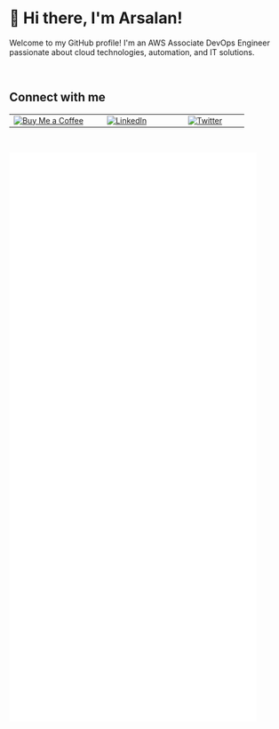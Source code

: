 # 👋 Hi there, I'm Arsalan!

Welcome to my GitHub profile! I'm an AWS Associate DevOps Engineer passionate about cloud technologies, automation, and IT solutions.

<br>

## Connect with me

<table style="width:100%; table-layout:fixed; text-align:center;"> <tr> <td style="width:33%;"> <a href="https://www.buymeacoffee.com/arsalan-dev"> <img src="https://img.shields.io/badge/Support%20Me-Buy%20Me%20a%20Coffee-orange?style=for-the-badge" alt="Buy Me a Coffee" /> </a> </td> <td style="width:33%;"> <a href="https://uk.linkedin.com/in/arsalan-arref"> <img src="https://img.shields.io/badge/LinkedIn-Connect-blue?style=for-the-badge&logo=linkedin" alt="LinkedIn" /> </a> </td> <td style="width:33%;"> <a href="https://twitter.com/yourhandle"> <img src="https://img.shields.io/badge/Twitter-Follow-blue?style=for-the-badge&logo=twitter" alt="Twitter" /> </a> </td> </tr> </table>

<br>

![Metrics](/github-metrics.svg)
